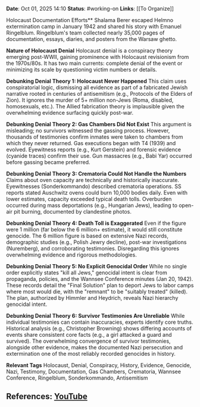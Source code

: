 **Date**: Oct 01, 2025 14:10
**Status**: #working-on
**Links**: [[To Organize]] 

Holocaust Documentation Efforts**
Shalama Berer escaped Helmno extermination camp in January 1942 and shared his story with Emanuel Ringelblum. Ringelblum's team collected nearly 35,000 pages of documentation, essays, diaries, and posters from the Warsaw ghetto.

**Nature of Holocaust Denial**
Holocaust denial is a conspiracy theory emerging post-WWII, gaining prominence with Holocaust revisionism from the 1970s/80s. It has two main currents: complete denial of the event or minimizing its scale by questioning victim numbers or details.

**Debunking Denial Theory 1: Holocaust Never Happened**
This claim uses conspiratorial logic, dismissing all evidence as part of a fabricated Jewish narrative rooted in centuries of antisemitism (e.g., Protocols of the Elders of Zion). It ignores the murder of 5+ million non-Jews (Roma, disabled, homosexuals, etc.). The Allied fabrication theory is implausible given the overwhelming evidence surfacing quickly post-war.

**Debunking Denial Theory 2: Gas Chambers Did Not Exist**
This argument is misleading; no survivors witnessed the gassing process. However, thousands of testimonies confirm inmates were taken to chambers from which they never returned. Gas executions began with T4 (1939) and evolved. Eyewitness reports (e.g., Kurt Gerstein) and forensic evidence (cyanide traces) confirm their use. Gun massacres (e.g., Babi Yar) occurred before gassing became preferred.

**Debunking Denial Theory 3: Crematoria Could Not Handle the Numbers**
Claims about oven capacity are technically and historically inaccurate. Eyewitnesses (Sonderkommando) described crematoria operations. SS reports stated Auschwitz ovens could burn 10,000 bodies daily. Even with lower estimates, capacity exceeded typical death tolls. Overburden occurred during mass deportations (e.g., Hungarian Jews), leading to open-air pit burning, documented by clandestine photos.

**Debunking Denial Theory 4: Death Toll is Exaggerated**
Even if the figure were 1 million (far below the 6 million+ estimate), it would still constitute genocide. The 6 million figure is based on extensive Nazi records, demographic studies (e.g., Polish Jewry decline), post-war investigations (Nuremberg), and corroborating testimonies. Disregarding this ignores overwhelming evidence and rigorous methodologies.

**Debunking Denial Theory 5: No Explicit Genocidal Order**
While no single order explicitly states "kill all Jews," genocidal intent is clear from propaganda, policies, and the Wannsee Conference minutes (Jan 20, 1942). These records detail the "Final Solution" plan to deport Jews to labor camps where most would die, with the "remnant" to be "suitably treated" (killed). The plan, authorized by Himmler and Heydrich, reveals Nazi hierarchy genocidal intent.

**Debunking Denial Theory 6: Survivor Testimonies Are Unreliable**
While individual testimonies can contain inaccuracies, experts identify core truths. Historical analysis (e.g., Christopher Browning) shows differing accounts of events share consistent core facts (e.g., a girl attacked a guard and survived). The overwhelming convergence of survivor testimonies, alongside other evidence, makes the documented Nazi persecution and extermination one of the most reliably recorded genocides in history.

**Relevant Tags**
Holocaust, Denial, Conspiracy, History, Evidence, Genocide, Nazi, Testimony, Documentation, Gas Chambers, Crematoria, Wannsee Conference, Ringelblum, Sonderkommando, Antisemitism

## References: [YouTube](https://www.youtube.com/watch?v=ZpXs1pfu_6Q)
